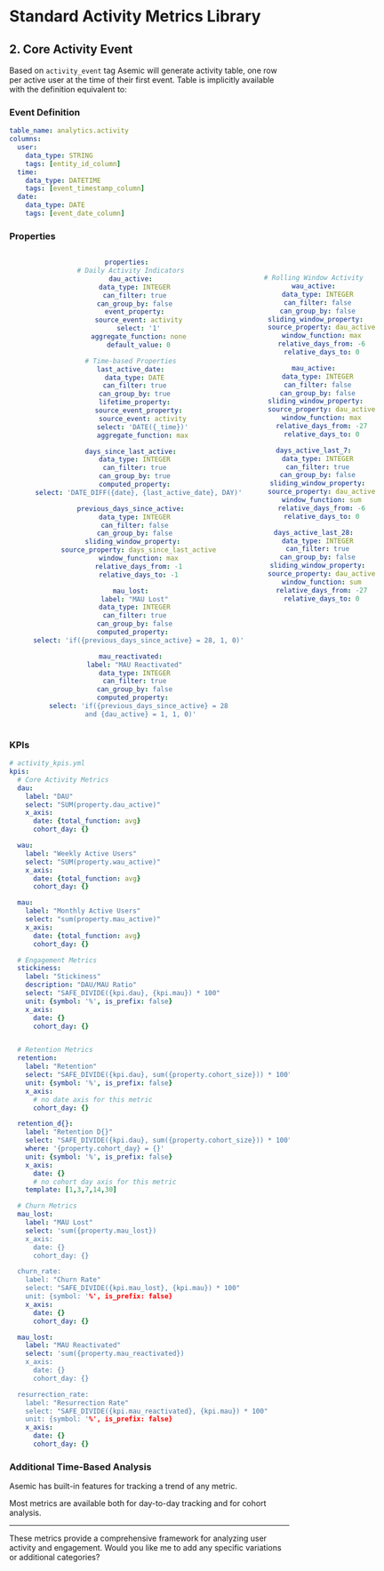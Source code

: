 # Standard Activity Metrics Library

## 2. Core Activity Event

Based on `activity_event` tag Asemic will generate activity table, one row per active user at the time of their first event. Table is implicitly available with the definition equivalent to:

### Event Definition

```yaml
table_name: analytics.activity
columns:
  user:
    data_type: STRING
    tags: [entity_id_column]
  time:
    data_type: DATETIME
    tags: [event_timestamp_column]
  date:
    data_type: DATE
    tags: [event_date_column]
```

### Properties

<div style="text-align: center; display: grid; grid-template-columns: 1fr 1fr;">
  <div>

```yaml
properties:
  # Daily Activity Indicators
  dau_active:
    data_type: INTEGER
    can_filter: true
    can_group_by: false
    event_property:
      source_event: activity
      select: '1'
      aggregate_function: none
      default_value: 0

  # Time-based Properties
  last_active_date:
    data_type: DATE
    can_filter: true
    can_group_by: true
    lifetime_property:
      source_event_property:
        source_event: activity
        select: 'DATE({_time})'
        aggregate_function: max

  days_since_last_active:
    data_type: INTEGER
    can_filter: true
    can_group_by: true
    computed_property:
      select: 'DATE_DIFF({date}, {last_active_date}, DAY)'

  previous_days_since_active:
    data_type: INTEGER
    can_filter: false
    can_group_by: false
    sliding_window_property: 
      source_property: days_since_last_active
      window_function: max
      relative_days_from: -1
      relative_days_to: -1

  mau_lost:
    label: "MAU Lost"
    data_type: INTEGER
    can_filter: true
    can_group_by: false
    computed_property: 
      select: 'if({previous_days_since_active} = 28, 1, 0)'

  mau_reactivated:
    label: "MAU Reactivated"
    data_type: INTEGER
    can_filter: true
    can_group_by: false
    computed_property: 
      select: 'if({previous_days_since_active} = 28
       and {dau_active} = 1, 1, 0)'
```
  </div>
  <div>

```yaml


  # Rolling Window Activity
  wau_active:
    data_type: INTEGER
    can_filter: false
    can_group_by: false
    sliding_window_property: 
      source_property: dau_active
      window_function: max
      relative_days_from: -6
      relative_days_to: 0

  mau_active:
    data_type: INTEGER
    can_filter: false
    can_group_by: false
    sliding_window_property: 
      source_property: dau_active
      window_function: max
      relative_days_from: -27
      relative_days_to: 0

  days_active_last_7:
    data_type: INTEGER
    can_filter: true
    can_group_by: false
    sliding_window_property:
      source_property: dau_active
      window_function: sum
      relative_days_from: -6
      relative_days_to: 0

  days_active_last_28:
    data_type: INTEGER
    can_filter: true
    can_group_by: false
    sliding_window_property:
      source_property: dau_active
      window_function: sum
      relative_days_from: -27
      relative_days_to: 0















```
  </div>
</div>


### KPIs
```yaml
# activity_kpis.yml
kpis:
  # Core Activity Metrics
  dau:
    label: "DAU"
    select: "SUM(property.dau_active)"
    x_axis:
      date: {total_function: avg}
      cohort_day: {}

  wau:
    label: "Weekly Active Users"
    select: "SUM(property.wau_active)"
    x_axis:
      date: {total_function: avg}
      cohort_day: {}

  mau:
    label: "Monthly Active Users"
    select: "sum(property.mau_active)"
    x_axis:
      date: {total_function: avg}
      cohort_day: {}

  # Engagement Metrics
  stickiness:
    label: "Stickiness"
    description: "DAU/MAU Ratio"
    select: "SAFE_DIVIDE({kpi.dau}, {kpi.mau}) * 100"
    unit: {symbol: '%', is_prefix: false}
    x_axis:
      date: {}
      cohort_day: {}


  # Retention Metrics
  retention:
    label: "Retention"
    select: "SAFE_DIVIDE({kpi.dau}, sum({property.cohort_size})) * 100"
    unit: {symbol: '%', is_prefix: false}
    x_axis:
      # no date axis for this metric
      cohort_day: {}

  retention_d{}:
    label: "Retention D{}"
    select: "SAFE_DIVIDE({kpi.dau}, sum({property.cohort_size})) * 100"
    where: '{property.cohort_day} = {}'
    unit: {symbol: '%', is_prefix: false}
    x_axis:
      date: {}
      # no cohort day axis for this metric
    template: [1,3,7,14,30]

  # Churn Metrics
  mau_lost:
    label: "MAU Lost"
    select: 'sum({property.mau_lost})
    x_axis:
      date: {}
      cohort_day: {}

  churn_rate:
    label: "Churn Rate"
    select: "SAFE_DIVIDE({kpi.mau_lost}, {kpi.mau}) * 100"
    unit: {symbol: '%', is_prefix: false}
    x_axis:
      date: {}
      cohort_day: {}

  mau_lost:
    label: "MAU Reactivated"
    select: 'sum({property.mau_reactivated})
    x_axis:
      date: {}
      cohort_day: {}

  resurrection_rate:
    label: "Resurrection Rate"
    select: "SAFE_DIVIDE({kpi.mau_reactivated}, {kpi.mau}) * 100"
    unit: {symbol: '%', is_prefix: false}
    x_axis:
      date: {}
      cohort_day: {}
```

### Additional Time-Based Analysis
Asemic has built-in features for tracking a trend of any metric.

Most metrics are available both for day-to-day tracking and for cohort analysis.

---
These metrics provide a comprehensive framework for analyzing user activity and engagement. Would you like me to add any specific variations or additional categories?
